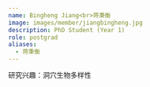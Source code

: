 ```yaml
---
name: Bingheng Jiang<br>蒋秉衡
image: images/member/jiangbingheng.jpg
description: PhD Student (Year 1)
role: postgrad
aliases:
  - 蒋秉衡
---
```


<centre>
研究兴趣：洞穴生物多样性
</centre>
